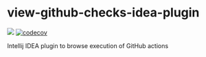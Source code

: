 # view-github-checks-idea-plugin

![](https://github.com/otanikotani/view-github-checks-idea-plugin/workflows/Check/badge.svg) [![codecov](https://codecov.io/gh/otanikotani/view-github-checks-idea-plugin/branch/master/graph/badge.svg)](https://codecov.io/gh/otanikotani/view-github-checks-idea-plugin)

Intellij IDEA plugin to browse execution of GitHub actions
